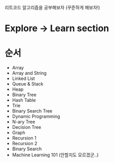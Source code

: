 
리트코드 알고리즘을 공부해보자 (꾸준하게 해보자!)

# Explore -> Learn section 

# 순서 
- Array
- Array and String
- Linked List
- Queue & Stack
- Heap
- Binary Tree
- Hash Table
- Trie
- Binary Search Tree
- Dynamic Programming
- N-ary Tree
- Decision Tree
- Graph
- Recursion 1
- Recursion 2
- Binary Search
- Machine Learning 101 (안할지도 모르겠군..)

